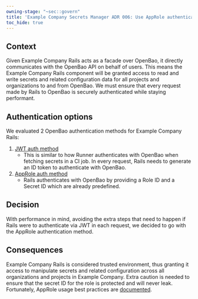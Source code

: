 ```yaml
---
owning-stage: "~sec::govern"
title: 'Example Company Secrets Manager ADR 006: Use AppRole authentication method between Rails and OpenBao'
toc_hide: true
---
```


## Context

Given Example Company Rails acts as a facade over OpenBao, it directly communicates with the OpenBao API on behalf of users. This means the Example Company Rails component will be granted access to read and write secrets and related configuration data for all projects and organizations to and from OpenBao. We must ensure that every request made by Rails to OpenBao is securely authenticated while staying performant.

## Authentication options

We evaluated 2 OpenBao authentication methods for Example Company Rails:

1. [JWT auth method](https://openbao.org/docs/auth/jwt/)
   - This is similar to how Runner authenticates with OpenBao when fetching secrets in a CI job. In every request, Rails needs to generate an ID token to authenticate with OpenBao.
1. [AppRole auth method](https://openbao.org/docs/auth/approle/)
   - Rails authenticates with OpenBao by providing a Role ID and a Secret ID which are already predefined.

## Decision

With performance in mind, avoiding the extra steps that need to happen if Rails were to authenticate via JWT in each request, we decided to go with the AppRole authentication method.

## Consequences

Example Company Rails is considered trusted environment, thus granting it access to manipulate secrets and related configuration across all organizations and projects in Example Company. Extra caution is needed to ensure that the secret ID for the role is protected and will never leak. Fortunately, AppRole usage best practices are [documented](https://developer.hashicorp.com/vault/tutorials/auth-methods/approle-best-practices).
